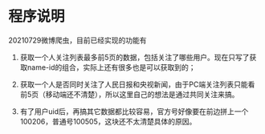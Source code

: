 # 程序说明

20210729微博爬虫，目前已经实现的功能有

1. 获取一个人关注列表最多前5页的数据，包括关注了哪些用户。现在只写了获取name-id的组合，实际上还有很多也是可以获取到的；

2. 获取一个人是否同时关注了人民日报和央视新闻，由于PC端关注列表只能看前5页（移动端还不清楚），所以这里自己的想法是通过共同关注来搞。

3. 有了用户uid后，再搞其它数据都比较容易，官方号好像要在前边拼上一个100206，普通号100505，这块还不太清楚具体的原因。